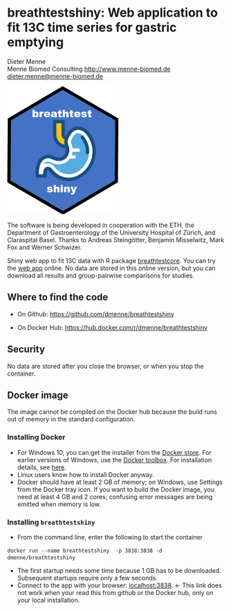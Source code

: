 breathtestshiny: Web application to fit 13C time series for gastric emptying
===========================================

Dieter Menne  
Menne Biomed Consulting
http://www.menne-biomed.de  
dieter.menne@menne-biomed.de   

![](vignettes/BreathTestShiny.png)

The software is being developed in cooperation with the ETH, the Department of Gastroenterology of the University Hospital of Zürich, and Claraspital Basel. Thanks to Andreas Steingötter, Benjamin Misselwitz, Mark Fox and Werner Schwizer.

Shiny web app to fit 13C data with R package [breathtestcore](https://github.com/dmenne/breathtestcore). You can try the [web app](https://apps.menne-biomed.de/breathtestshiny/) online. No data are stored in this online version, but you can download all results and group-pairwise comparisons for studies.

## Where to find the code

- On Github: https://github.com/dmenne/breathtestshiny

- On Docker Hub: https://hub.docker.com/r/dmenne/breathtestshiny

## Security

No data are stored after you close the browser, or when you stop the container.

## Docker image

The image cannot be compiled on the Docker hub because the build runs out of memory in the standard configuration.

### Installing Docker 
- For Windows 10, you can get the installer from the [Docker store](https://store.docker.com/editions/community/docker-ce-desktop-windows). For earlier versions of Windows, use the [Docker toolbox](https://www.docker.com/products/docker-toolbox). For installation details, see [here](https://docs.docker.com/docker-for-windows/install/).  
- Linux users know how to install Docker anyway. 
- Docker should have at least 2 GB of memory; on Windows, use Settings from the Docker tray icon. If you want to build the Docker image, you need at least 4 GB and 2 cores; confusing error messages are being emitted when memory is low.

### Installing `breathtestshiny` 

- From the command line, enter the following to start the container

```
docker run --name breathtestshiny  -p 3838:3838 -d dmenne/breathtestshiny
```
- The first startup needs some time because 1 GB has to be downloaded. Subsequent startups require only a few seconds.
- Connect to the app with your browser: [localhost:3838](`localhost:3838`). <- This link does not work when your read this from github or the Docker hub, only on your local installation.

